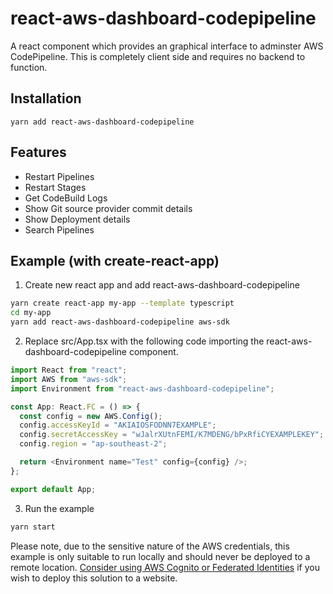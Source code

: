 # react-aws-dashboard-codepipeline

A react component which provides an graphical interface to adminster AWS CodePipeline. This is completely client side and requires no backend to function.

## Installation

```
yarn add react-aws-dashboard-codepipeline
```

## Features

- Restart Pipelines
- Restart Stages
- Get CodeBuild Logs
- Show Git source provider commit details
- Show Deployment details
- Search Pipelines



## Example (with create-react-app)

1. Create new react app and add react-aws-dashboard-codepipeline
```bash
yarn create react-app my-app --template typescript
cd my-app
yarn add react-aws-dashboard-codepipeline aws-sdk
```

2. Replace src/App.tsx with the following code importing the react-aws-dashboard-codepipeline component.
```typescript
import React from "react";
import AWS from "aws-sdk";
import Environment from "react-aws-dashboard-codepipeline";

const App: React.FC = () => {
  const config = new AWS.Config();
  config.accessKeyId = "AKIAIOSFODNN7EXAMPLE";
  config.secretAccessKey = "wJalrXUtnFEMI/K7MDENG/bPxRfiCYEXAMPLEKEY";
  config.region = "ap-southeast-2";

  return <Environment name="Test" config={config} />;
};

export default App;
```

3. Run the example
```bash
yarn start
```

Please note, due to the sensitive nature of the AWS credentials, this example is only suitable to run locally and should never be deployed to a remote location. [Consider using AWS Cognito or Federated Identities](https://docs.aws.amazon.com/sdk-for-javascript/v2/developer-guide/loading-browser-credentials-federated-id.html) if you wish to deploy this solution to a website.
